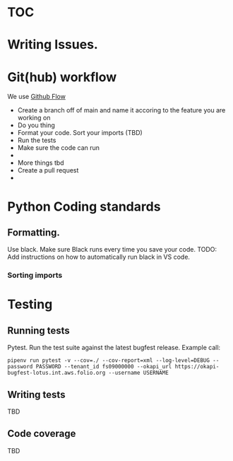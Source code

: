 # TOC

# Writing Issues.

# Git(hub) workflow
We use [Github Flow](https://docs.github.com/en/get-started/quickstart/github-flow) 
* Create a branch off of main and name it accoring to the feature you are working on
* Do you thing
* Format your code. Sort your imports (TBD)
* Run the tests
* Make sure the code can run
* 
* More things tbd
* Create a pull request
* 

# Python Coding standards
## Formatting.
Use black. Make sure Black runs every time you save your code.
TODO: Add instructions on how to automatically run black in VS code.

### Sorting imports

# Testing
## Running tests
Pytest. Run the test suite against the latest bugfest release. Example call:

```
pipenv run pytest -v --cov=./ --cov-report=xml --log-level=DEBUG --password PASSWORD --tenant_id fs09000000 --okapi_url https://okapi-bugfest-lotus.int.aws.folio.org --username USERNAME
```

## Writing tests
TBD

## Code coverage
TBD
